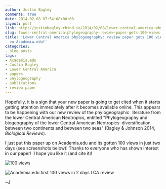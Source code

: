 ```yaml
---
author: Justin Bagley
comments: true
date: 2014-02-08 07:54:08+00:00
layout: post
link: http://justinbagley.rbind.io/2014/02/08/lower-central-america-phylogeography-review-paper-gets-100-views-2-days-academia-edu/
slug: lower-central-america-phylogeography-review-paper-gets-100-views-2-days-academia-edu
title: 'Lower Central America phylogeography: review paper gets 100 views in 2 days
  on Academia.edu!'
categories:
- blog posts
tags:
- Academia.edu
- Justin Bagley
- Lower Central America
- papers
- phylogeography
- publications
- review paper
---
```


Hopefully, it is a sign that your new paper is going to get cited when it starts getting attention immediately after it becomes available online. This appears to be happening with our new review of the phylogeographic  literature from the lower Central American Neotropics, entitled "Phylogeography and biogeography of the lower Central American Neotropics: diversification between two continents and between two seas" (Bagley & Johnson 2014, _Biological Reviews_).  

I just put this paper up on Academia.edu and its gotten 100 views in just two days (see screenshots below)! Thanks to everyone who has shown interest in our paper!  I hope you like it (and cite it)!  

![100 views](/images/100views.png)

![Academia.edu first 100 views in 2 days LCA review](/images/Academia.edu_first100views_in_2_days_LCA_review-e1391845095212.png)

~J
